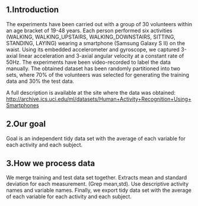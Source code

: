 ## 1.Introduction
The experiments have been carried out with a group of 30 volunteers within an age bracket of 19-48 years. Each person performed six activities (WALKING, WALKING_UPSTAIRS, WALKING_DOWNSTAIRS, SITTING, STANDING, LAYING) wearing a smartphone (Samsung Galaxy S II) on the waist. Using its embedded accelerometer and gyroscope, we captured 3-axial linear acceleration and 3-axial angular velocity at a constant rate of 50Hz. The experiments have been video-recorded to label the data manually. The obtained dataset has been randomly partitioned into two sets, where 70% of the volunteers was selected for generating the training data and 30% the test data. 

 A full description is available at the site where the data was obtained: 
http://archive.ics.uci.edu/ml/datasets/Human+Activity+Recognition+Using+Smartphones 

## 2.Our goal
Goal is an independent tidy data set with the average of each variable for each activity and each subject.

## 3.How we process data
We merge training and test data set together. Extracts mean and standard deviation for each measurement.
(Grep mean,std). Use descriptive activity names and variable names. Finally, we export tidy data set with the average of each variable for each activity and each subject.

